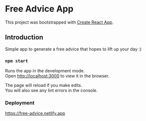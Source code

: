 # Free Advice App

This project was bootstrapped with [Create React App](https://github.com/facebook/create-react-app).

## Introduction

Simple app to generate a free advice that hopes to lift up your day :)

### `npm start`

Runs the app in the development mode.\
Open [http://localhost:3000](http://localhost:3000) to view it in the browser.

The page will reload if you make edits.\
You will also see any lint errors in the console.

### Deployment

https://free-advice.netlify.app

